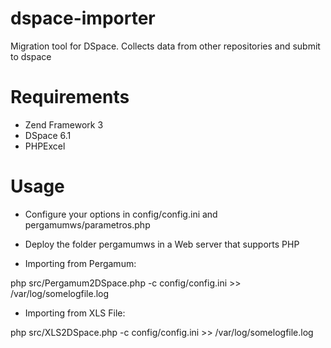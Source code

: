 # dspace-importer
Migration tool for DSpace. Collects data from other repositories and submit to dspace

# Requirements

* Zend Framework 3
* DSpace 6.1
* PHPExcel

# Usage

* Configure your options in config/config.ini and pergamumws/parametros.php

* Deploy the folder pergamumws in a Web server that supports PHP

* Importing from Pergamum:

 php src/Pergamum2DSpace.php -c config/config.ini >> /var/log/somelogfile.log
 
 * Importing from XLS File:

 php src/XLS2DSpace.php -c config/config.ini >> /var/log/somelogfile.log